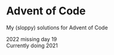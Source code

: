 # Advent of Code
My (sloppy) solutions for Advent of Code

2022 missing day 19<br>
Currently doing 2021
